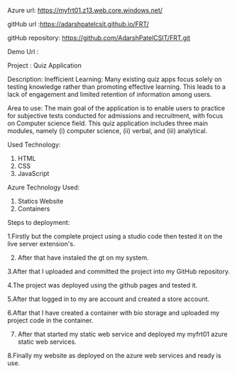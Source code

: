 Azure url: https://myfrt01.z13.web.core.windows.net/

gitHub url :https://adarshpatelcsit.github.io/FRT/

gitHub repository: https://github.com/AdarshPatelCSIT/FRT.git

Demo Url :



Project : Quiz Application

Description: Inefficient Learning: Many existing quiz apps focus solely on testing knowledge rather than promoting effective learning. This leads to a lack of engagement and limited retention of information among users.

Area to use:
The main goal of the application is to enable users to practice for subjective tests conducted for admissions and recruitment, with focus on Computer science field. This quiz application includes three main modules, namely (i) computer science, (ii) verbal, and (iii) analytical.


Used Technology:
1. HTML
2. CSS
3. JavaScript

 Azure Technology Used:
 1. Statics Website
 2. Containers

Steps to deployment:

1.Firstly but the complete project using a studio code then tested it on the live server extension's.

2. After that have instaled the gt on my system.

3.After that I uploaded and committed the project into my GitHub repository.

4.The project was deployed using the github pages and tested it.

5.After that logged in to my are account and created a store account.

6.Aftar that I have created a container with bio storage and uploaded my project code in the container.

7. After that started my static web service and deployed my myfrt01 azure static web services.

8.Finally my website as deployed on the azure web services and ready is use.


